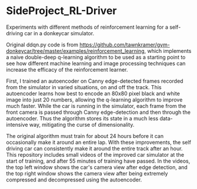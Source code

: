 # SideProject_RL-Driver
Experiments with different methods of reinforcement learning for a self-driving car in a donkeycar simulator.

Original ddqn.py code is from https://github.com/tawnkramer/gym-donkeycar/tree/master/examples/reinforcement_learning, which implements a naive double-deep q-learning algorithm to be used as a starting point to see how different machine learning and image processing techniques can increase the efficacy of the reinforcement learner.

First, I trained an autoencoder on Canny edge-detected frames recorded from the simulator in varied situations, on and off the track. This autoencoder learns how best to encode an 80x80 pixel black and white image into just 20 numbers, allowing the q-learning algorithm to improve much faster.
While the car is running in the simulator, each frame from the front camera is passed through Canny edge-detection and then through the autoencoder. Thus the algorithm stores its state in a much less data-intensive way, mitigating the curse of dimensionality.

The original algorithm must train for about 24 hours before it can occasionally make it around an entire lap. With these improvements, the self driving car can consistently make it around the entire track after an hour. This repository includes small videos of the improved car simulator at the start of training, and after 55 minutes of training have passed. In the videos, the top left window shows the car's camera view after edge detection, and the top right window shows the camera view after being extremely compressed and decompressed using the autoencoder.
